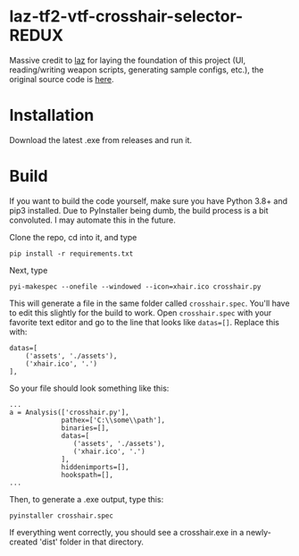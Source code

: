 # laz-tf2-vtf-crosshair-selector-REDUX
Massive credit to [laz](https://github.com/mxm07) for laying the foundation of this project (UI, reading/writing weapon scripts, generating sample configs, etc.), the original source code is [here](https://bitbucket.org/mxm07/tf2-vtf-crosshair-selector/src/master/).

# Installation

Download the latest .exe from releases and run it.

# Build
If you want to build the code yourself, make sure you have Python 3.8+ and pip3 installed. Due to PyInstaller being dumb, the build process is a bit convoluted. I may automate this in the future.

Clone the repo, cd into it, and type 
```
pip install -r requirements.txt
```

Next, type
```
pyi-makespec --onefile --windowed --icon=xhair.ico crosshair.py
```

This will generate a file in the same folder called `crosshair.spec`. You'll have to edit this slightly for the build to work. Open `crosshair.spec` with your favorite text editor and go to the line that looks like `datas=[]`. Replace this with:
```
datas=[
    ('assets', './assets'),
    ('xhair.ico', '.')
],
```

So your file should look something like this:
```
...
a = Analysis(['crosshair.py'],
             pathex=['C:\\some\\path'],
             binaries=[],
             datas=[
                ('assets', './assets'),
                ('xhair.ico', '.')
             ],
             hiddenimports=[],
             hookspath=[],
...
```
Then, to generate a .exe output, type this:
```
pyinstaller crosshair.spec
```

If everything went correctly, you should see a crosshair.exe in a newly-created 'dist' folder in that directory.
